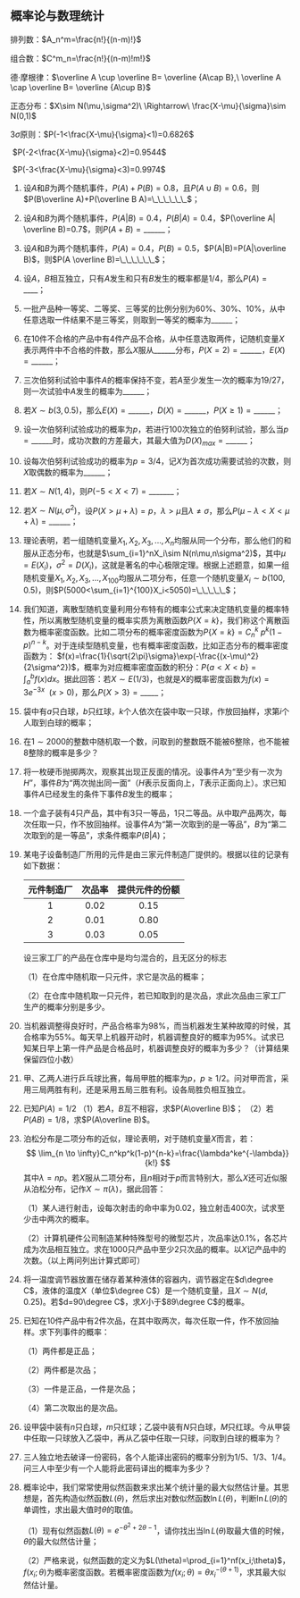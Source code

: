 ## 概率论与数理统计

排列数：$A_n^m=\frac{n!}{(n-m)!}$

组合数：$C^m_n=\frac{n!}{(n-m)!m!}$

德·摩根律：$\overline A \cup \overline B= \overline {A\cap B},\ \overline A \cap \overline B= \overline {A\cup B}$ 

正态分布：$X\sim N(\mu,\sigma^2)\ \Rightarrow\ \frac{X-\mu}{\sigma}\sim N(0,1)$

$3\sigma$原则：$P(-1<\frac{X-\mu}{\sigma}<1)=0.6826$

​					$P(-2<\frac{X-\mu}{\sigma}<2)=0.9544$

​					$P(-3<\frac{X-\mu}{\sigma}<3)=0.9974$

1. 设$A$和$B$为两个随机事件，$P(A)+P(B)=0.8$，且$P(A\cup B)=0.6$，则$P(B\overline A)+P(\overline B A)=\_\_\_\_\_\_$；

2. 设$A$和$B$为两个随机事件，$P(A|B)=0.4$，$P(B|A)=0.4$，$P(\overline A| \overline B)=0.7$，则$P(A+B)=\_\_\_\_\_\_$；

3. 设$A$和$B$为两个随机事件，$P(A)=0.4$，$P(B)=0.5$，$P(A|B)=P(A|\overline B)$，则$P(A \overline B)=\_\_\_\_\_\_$；

4. 设$A$，$B$相互独立，只有$A$发生和只有$B$发生的概率都是$1/4$，那么$P(A)=\_\_\_\_$；

5. 一批产品种一等奖、二等奖、三等奖的比例分别为$60\%、30\%、10\%$，从中任意选取一件结果不是三等奖，则取到一等奖的概率为$\_\_\_\_\_\_$；

6. 在$10$件不合格的产品中有$4$件产品不合格，从中任意选取两件，记随机变量$X$表示两件中不合格的件数，那么$X$服从$\_\_\_\_\_\_$分布，$P(X=2)=\_\_\_\_\_\_$，$E(X)=\_\_\_\_\_\_$；

7. 三次伯努利试验中事件$A$的概率保持不变，若$A$至少发生一次的概率为$19/27$，则一次试验中$A$发生的概率为$\_\_\_\_\_\_$；

8. 若$X\sim b(3,0.5)$，那么$E(X)=\_\_\_\_\_\_$，$D(X)=\_\_\_\_\_\_$，$P(X\ge1)=\_\_\_\_\_\_$；

9. 设一次伯努利试验成功的概率为$p$，若进行$100$次独立的伯努利试验，那么当$p=\_\_\_\_\_\_$时，成功次数的方差最大，其最大值为$D(X)_{max}=\_\_\_\_\_\_$；

10. 设每次伯努利试验成功的概率为$p=3/4$，记$X$为首次成功需要试验的次数，则$X$取偶数的概率为$\_\_\_\_\_\_$；

11. 若$X\sim N(1,4)$，则$P(-5<X<7)=\_\_\_\_\_\_\_$；

12. 若$X\sim N(\mu,\sigma^2)$，设$P(X>\mu+\lambda)=p$，$\lambda>\mu$且$\lambda \ne \sigma$，那么$P(\mu-\lambda<X<\mu+\lambda)=\_\_\_\_\_\_$；

13. 理论表明，若一组随机变量$X_1,X_2,X_3,...,X_n$均服从同一个分布，那么他们的和服从正态分布，也就是$\sum_{i=1}^nX_i\sim N(n\mu,n\sigma^2)$，其中$\mu=E(X_i)，\sigma^2=D(X_i)$，这就是著名的中心极限定理。根据上述题意，如果一组随机变量$X_1,X_2,X_3,...,X_{100}$均服从二项分布，任意一个随机变量$X_i\sim b(100,0.5)$，则$P(5000<\sum_{i=1}^{100}X_i<5050)=\_\_\_\_\_$；

14. 我们知道，离散型随机变量利用分布特有的概率公式来决定随机变量的概率特性，所以离散型随机变量的概率实质为离散函数$P\{X=k\}$，我们称这个离散函数为概率密度函数。比如二项分布的概率密度函数为$P\{X=k \}=C_n^k\ p^k(1-p)^{n-k}$。对于连续型随机变量，也有概率密度函数，比如正态分布的概率密度函数为： $f(x)=\frac{1}{\sqrt{2\pi}\sigma}\exp(-\frac{(x-\mu)^2}{2\sigma^2})$，概率为对应概率密度函数的积分：$P\{a<X<b \}=\int^b_af(x)dx$。据此回答：若$X\sim E(1/3)$，也就是$X$的概率密度函数为$f(x)=3e^{-3x}\ \ (x>0)$，那么$P\{X>3\}=\_\_\_\_\_$；

15. 袋中有$a$只白球，$b$只红球，$k$个人依次在袋中取一只球，作放回抽样，求第$i$个人取到白球的概率；

16. 在$1\sim 2000$的整数中随机取一个数，问取到的整数既不能被6整除，也不能被8整除的概率是多少？

17. 将一枚硬币抛掷两次，观察其出现正反面的情况。设事件$A$为“至少有一次为$H$”，事件$B$为“两次抛出同一面”（$H$表示反面向上，$T$表示正面向上）。求已知事件$A$已经发生的条件下事件$B$发生的概率；

18. 一个盒子装有$4$只产品，其中有$3$只一等品，$1$只二等品。从中取产品两次，每次任取一只，作不放回抽样。设事件$A$为“第一次取到的是一等品”，$B$为“第二次取到的是一等品”，求条件概率$P(B|A)$；

19. 某电子设备制造厂所用的元件是由三家元件制造厂提供的。根据以往的记录有如下数据：

    | 元件制造厂 | 次品率 | 提供元件的份额 |
    | :--------: | :----: | :------------: |
    |     1      |  0.02  |      0.15      |
    |     2      |  0.01  |      0.80      |
    |     3      |  0.03  |      0.05      |

    设三家工厂的产品在仓库中是均匀混合的，且无区分的标志

    （1）在仓库中随机取一只元件，求它是次品的概率；

    （2）在仓库中随机取一只元件，若已知取到的是次品，求此次品由三家工厂生产的概率分别是多少。

20. 当机器调整得良好时，产品合格率为$98\%$，而当机器发生某种故障的时候，其合格率为$55\%$。每天早上机器开动时，机器调整良好的概率为$95\%$。试求已知某日早上第一件产品是合格品时，机器调整良好的概率为多少？（计算结果保留四位小数）

21. 甲、乙两人进行乒乓球比赛，每局甲胜的概率为$p$，$p\ge1/2$。问对甲而言，采用三局两胜有利，还是采用五局三胜有利。设各局胜负相互独立。

22. 已知$P(A)=1/2$
    （1）若$A$，$B$互不相容，求$P(A\overline B)$；
    （2）若$P(AB)=1/8$，求$P(A\overline B)$。
    
23. 泊松分布是二项分布的近似，理论表明，对于随机变量$X$而言，若：
    $$
    \lim_{n \to \infty}C_n^kp^k(1-p)^{n-k}=\frac{\lambda^ke^{-\lambda}}{k!}
    $$
    其中$\lambda=np$。若$X$服从二项分布，且$n$相对于$p$而言特别大，那么$X$还可近似服从泊松分布，记作$X\sim \pi(\lambda)$，据此回答：

    （1）某人进行射击，设每次射击的命中率为0.02，独立射击400次，试求至少击中两次的概率。

    （2）计算机硬件公司制造某种特殊型号的微型芯片，次品率达$0.1\%$，各芯片成为次品相互独立。求在$1000$只产品中至少2只次品的概率。以$X$记产品中的次数。（以上两问列出计算式即可）

25. 将一温度调节器放置在储存着某种液体的容器内，调节器定在$d\degree C$，液体的温度$X$（单位$\degree C$）是一个随机变量，且$X\sim N(d,0.25)$。若$d=90\degree C$，求$X$小于$89\degree C$的概率。

26. 已知在10件产品中有2件次品，在其中取两次，每次任取一件，作不放回抽样。求下列事件的概率：

    （1）两件都是正品；

    （2）两件都是次品；

    （3）一件是正品，一件是次品；

    （4）第二次取出的是次品。

27. 设甲袋中装有$n$只白球，$m$只红球；乙袋中装有$N$只白球，$M$只红球。今从甲袋中任取一只球放入乙袋中，再从乙袋中任取一只球，问取到白球的概率为？

27. 三人独立地去破译一份密码，各个人能译出密码的概率分别为$1/5$、$1/3$、$1/4$。问三人中至少有一个人能将此密码译出的概率为多少？

28. 概率论中，我们常常使用似然函数来求出某个统计量的最大似然估计量。其思想是，首先构造似然函数$L(\theta)$，然后求出对数似然函数$\ln L(\theta)$，判断$\ln L(\theta)$的单调性，求出最大值时$\theta$的取值。

    （1）现有似然函数$L(\theta)=e^{-\theta^2+2\theta-1}$，请你找出当$\ln L(\theta)$取最大值的时候，$\theta$的最大似然估计量；

    （2）严格来说，似然函数的定义为$L(\theta)=\prod_{i=1}^nf(x_i;\theta)$，$f(x_i;\theta)$为概率密度函数。若概率密度函数为$f(x_i;\theta)=\theta x_i^{-(\theta+1)}$，求其最大似然估计量。




